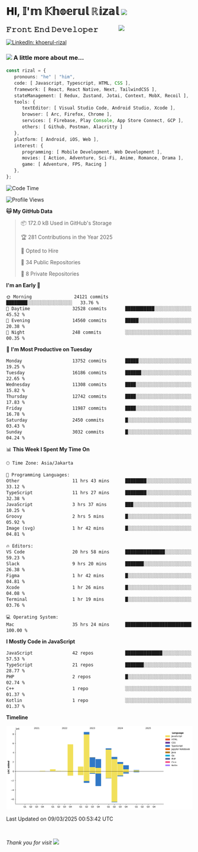 <h1> 𝐇𝐢, 𝕀'𝕞 𝕂𝕙𝕠𝕖𝕣𝕦𝕝 ℝ𝕚𝕫𝕒𝕝 <img src="https://media.giphy.com/media/mGcNjsfWAjY5AEZNw6/giphy.gif" width="50"></h1>
<img align='right' src="https://media.giphy.com/media/v1.Y2lkPTc5MGI3NjExOWI2ajR2NGJubzBsZHFuaHMwajRrcDNsNXJwOG8yb3F0NjhkNXF4OSZlcD12MV9pbnRlcm5hbF9naWZfYnlfaWQmY3Q9cw/fkZukR450RQ1qnGaq9/giphy.gif" width="200">
<strong style="font-size:20px;">𝙵𝚛𝚘𝚗𝚝 𝙴𝚗𝚍 𝙳𝚎𝚟𝚎𝚕𝚘𝚙𝚎𝚛</strong>
</p></em>

[![LinkedIn: khoerul-rizal](https://img.shields.io/badge/khoerul--rizal-blue?style=flat-square&logo=Linkedin&logoColor=white&link=https://www.linkedin.com/in/khoerul-rizal/)](https://www.linkedin.com/in/khoerul-rizal/)

### <img src="https://media.giphy.com/media/VgCDAzcKvsR6OM0uWg/giphy.gif" width="50"> A little more about me...

```typescript
const rizal = {
   pronouns: "he" | "him",
   code: [ Javascript, Typescript, HTML, CSS ],
   framework: [ React, React Native, Next, TailwindCSS ],
   stateManagement: [ Redux, Zustand, Jotai, Context, MobX, Recoil ],
   tools: {
      textEditor: [ Visual Studio Code, Android Studio, Xcode ],
      browser: [ Arc, Firefox, Chrome ],
      services: [ Firebase, Play Console, App Store Connect, GCP ],
      others: [ Github, Postman, Alacritty ]
   },
   platform: [ Android, iOS, Web ],
   interest: {
      programming: [ Mobile Development, Web Development ],
      movies: [ Action, Adventure, Sci-Fi, Anime, Romance, Drama ],
      game: [ Adventure, FPS, Racing ]
   },
};
```

<!--START_SECTION:waka-->
![Code Time](http://img.shields.io/badge/Code%20Time-2%2C326%20hrs%2048%20mins-blue)

![Profile Views](http://img.shields.io/badge/Profile%20Views-0-blue)

**🐱 My GitHub Data** 

> 📦 172.0 kB Used in GitHub's Storage 
 > 
> 🏆 281 Contributions in the Year 2025
 > 
> 💼 Opted to Hire
 > 
> 📜 34 Public Repositories 
 > 
> 🔑 8 Private Repositories 
 > 
**I'm an Early 🐤** 

```text
🌞 Morning                24121 commits       ████████░░░░░░░░░░░░░░░░░   33.76 % 
🌆 Daytime                32528 commits       ███████████░░░░░░░░░░░░░░   45.52 % 
🌃 Evening                14560 commits       █████░░░░░░░░░░░░░░░░░░░░   20.38 % 
🌙 Night                  248 commits         ░░░░░░░░░░░░░░░░░░░░░░░░░   00.35 % 
```
📅 **I'm Most Productive on Tuesday** 

```text
Monday                   13752 commits       █████░░░░░░░░░░░░░░░░░░░░   19.25 % 
Tuesday                  16186 commits       ██████░░░░░░░░░░░░░░░░░░░   22.65 % 
Wednesday                11308 commits       ████░░░░░░░░░░░░░░░░░░░░░   15.82 % 
Thursday                 12742 commits       ████░░░░░░░░░░░░░░░░░░░░░   17.83 % 
Friday                   11987 commits       ████░░░░░░░░░░░░░░░░░░░░░   16.78 % 
Saturday                 2450 commits        █░░░░░░░░░░░░░░░░░░░░░░░░   03.43 % 
Sunday                   3032 commits        █░░░░░░░░░░░░░░░░░░░░░░░░   04.24 % 
```


📊 **This Week I Spent My Time On** 

```text
🕑︎ Time Zone: Asia/Jakarta

💬 Programming Languages: 
Other                    11 hrs 43 mins      ████████░░░░░░░░░░░░░░░░░   33.12 % 
TypeScript               11 hrs 27 mins      ████████░░░░░░░░░░░░░░░░░   32.38 % 
JavaScript               3 hrs 37 mins       ███░░░░░░░░░░░░░░░░░░░░░░   10.25 % 
Groovy                   2 hrs 5 mins        █░░░░░░░░░░░░░░░░░░░░░░░░   05.92 % 
Image (svg)              1 hr 42 mins        █░░░░░░░░░░░░░░░░░░░░░░░░   04.81 % 

🔥 Editors: 
VS Code                  20 hrs 58 mins      ███████████████░░░░░░░░░░   59.23 % 
Slack                    9 hrs 20 mins       ███████░░░░░░░░░░░░░░░░░░   26.38 % 
Figma                    1 hr 42 mins        █░░░░░░░░░░░░░░░░░░░░░░░░   04.81 % 
Xcode                    1 hr 26 mins        █░░░░░░░░░░░░░░░░░░░░░░░░   04.08 % 
Terminal                 1 hr 19 mins        █░░░░░░░░░░░░░░░░░░░░░░░░   03.76 % 

💻 Operating System: 
Mac                      35 hrs 24 mins      █████████████████████████   100.00 % 
```

**I Mostly Code in JavaScript** 

```text
JavaScript               42 repos            ██████████████░░░░░░░░░░░   57.53 % 
TypeScript               21 repos            ███████░░░░░░░░░░░░░░░░░░   28.77 % 
PHP                      2 repos             █░░░░░░░░░░░░░░░░░░░░░░░░   02.74 % 
C++                      1 repo              ░░░░░░░░░░░░░░░░░░░░░░░░░   01.37 % 
Kotlin                   1 repo              ░░░░░░░░░░░░░░░░░░░░░░░░░   01.37 % 
```



**Timeline**

![Lines of Code chart](https://raw.githubusercontent.com/khoerulrizal/khoerulrizal/main/assets/bar_graph.png)


 Last Updated on 09/03/2025 00:53:42 UTC
<!--END_SECTION:waka-->
</details>
<br/>

<em>Thank you for visit</em> <img src="https://media.giphy.com/media/v1.Y2lkPTc5MGI3NjExcHdvNm1qZWtjaGw0ZjdwM3Z3NnY2dHlueTVuODBta2FiY20wM2YybSZlcD12MV9pbnRlcm5hbF9naWZfYnlfaWQmY3Q9cw/tV25tpdKqdFa9x81k2/giphy.gif" width="40">
